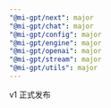 ```yaml
---
"@mi-gpt/next": major
"@mi-gpt/chat": major
"@mi-gpt/config": major
"@mi-gpt/engine": major
"@mi-gpt/openai": major
"@mi-gpt/stream": major
"@mi-gpt/utils": major
---
```


v1 正式发布

